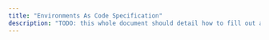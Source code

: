 ```yaml
---
title: "Environments As Code Specification"
description: "TODO: this whole document should detail how to fill out a coder.yaml doc"
---
```

